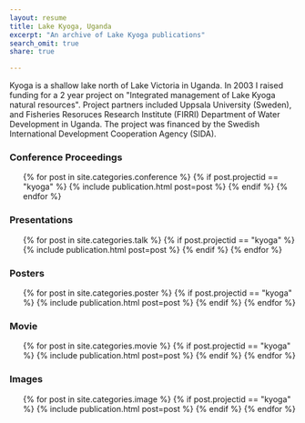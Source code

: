 ```yaml
---
layout: resume
title: Lake Kyoga, Uganda
excerpt: "An archive of Lake Kyoga publications"
search_omit: true
share: true

---
```


Kyoga is a shallow lake north of Lake Victoria in Uganda. In 2003 I raised funding for a 2 year project on "Integrated management of Lake Kyoga natural resources". Project partners included Uppsala University (Sweden), and Fisheries Resoruces Research Institute (FIRRI) Department of Water Development in Uganda. The project was financed by the Swedish International Development Cooperation Agency (SIDA).

### Conference Proceedings

<ul class="post-list">
{% for post in site.categories.conference %}
  {% if post.projectid == "kyoga" %}
    {% include publication.html post=post %}
  {% endif %}
{% endfor %}  
</ul>

### Presentations

<ul class="post-list">
{% for post in site.categories.talk %}
  {% if post.projectid == "kyoga" %}
    {% include publication.html post=post %}
  {% endif %}
{% endfor %}  
</ul>

### Posters

<ul class="post-list">
{% for post in site.categories.poster %}
  {% if post.projectid == "kyoga" %}
    {% include publication.html post=post %}
  {% endif %}
{% endfor %}
</ul>

### Movie

<ul class="post-list">
{% for post in site.categories.movie %}
  {% if post.projectid == "kyoga" %}
    {% include publication.html post=post %}
  {% endif %}
{% endfor %}
</ul>

### Images

<ul class="post-list">
{% for post in site.categories.image %}
  {% if post.projectid == "kyoga" %}
    {% include publication.html post=post %}
  {% endif %}
{% endfor %}
</ul>
